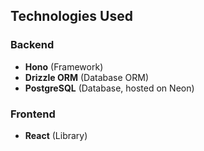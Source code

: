 ## Technologies Used

### Backend
- **Hono** (Framework)
- **Drizzle ORM** (Database ORM)
- **PostgreSQL** (Database, hosted on Neon)

### Frontend
- **React** (Library)